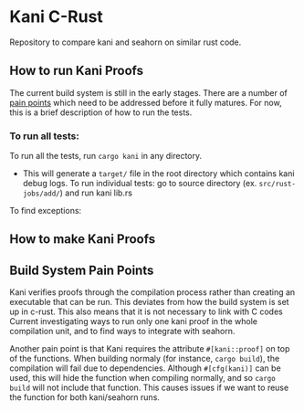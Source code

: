 # Kani C-Rust
Repository to compare kani and seahorn on similar rust code.

## How to run Kani Proofs
The current build system is still in the early stages. There are a number of [pain points](#build-system-pain-points) which need to be addressed before it fully matures. For now, this is a brief description of how to run the tests.

### To run all tests:
To run all the tests, run `cargo kani` in any directory.
- This will generate a `target/` file in the root directory which contains kani debug logs.
To run individual tests: go to source directory (ex. `src/rust-jobs/add/`) and run kani lib.rs

To find exceptions: 


## How to make Kani Proofs




## Build System Pain Points
Kani verifies proofs through the compilation process rather than creating an executable that can be run. This deviates from how the build system is set up in c-rust. This also means that it is not necessary to link with C codes Current investigating ways to run only one kani proof in the whole compilation unit, and to find ways to integrate with seahorn.

Another pain point is that Kani requires the attribute `#[kani::proof]` on top of the functions. When building normaly (for instance, `cargo build`), the compilation will fail due to dependencies. Although `#[cfg(kani)]` can be used, this will hide the function when compiling normally, and so `cargo build` will not include that function. This causes issues if we want to reuse the function for both kani/seahorn runs.

